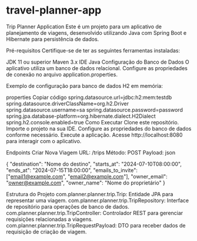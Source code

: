 # travel-planner-app

Trip Planner Application
Este é um projeto para um aplicativo de planejamento de viagens, desenvolvido utilizando Java com Spring Boot e Hibernate para persistência de dados.

Pré-requisitos
Certifique-se de ter as seguintes ferramentas instaladas:

JDK 11 ou superior
Maven 3.x
IDE Java 
Configuração do Banco de Dados
O aplicativo utiliza um banco de dados relacional. Configure as propriedades de conexão no arquivo application.properties.

Exemplo de configuração para banco de dados H2 em memória:

properties
Copiar código
spring.datasource.url=jdbc:h2:mem:testdb
spring.datasource.driverClassName=org.h2.Driver
spring.datasource.username=sa
spring.datasource.password=password
spring.jpa.database-platform=org.hibernate.dialect.H2Dialect
spring.h2.console.enabled=true
Como Executar
Clone este repositório.
Importe o projeto na sua IDE.
Configure as propriedades do banco de dados conforme necessário.
Execute a aplicação.
Acesse http://localhost:8080 para interagir com o aplicativo.

Endpoints
Criar Nova Viagem
URL: /trips
Método: POST
Payload:
json

{
  "destination": "Nome do destino",
  "starts_at": "2024-07-10T08:00:00",
  "ends_at": "2024-07-15T18:00:00",
  "emails_to_invite": ["email1@example.com", "email2@example.com"],
  "owner_email": "owner@example.com",
  "owner_name": "Nome do proprietário"
}

Estrutura do Projeto
com.planner.planner.trip.Trip: Entidade JPA para representar uma viagem.
com.planner.planner.trip.TripRepository: Interface de repositório para operações de banco de dados.
com.planner.planner.trip.TripController: Controlador REST para gerenciar requisições relacionadas a viagens.
com.planner.planner.trip.TripRequestPayload: DTO para receber dados de requisição de criação de viagem.
